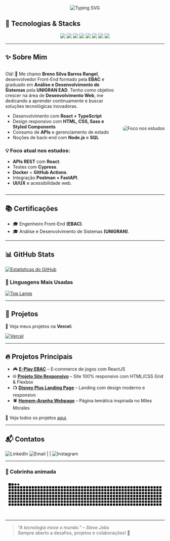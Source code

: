 <p align="center">
  <img src="https://readme-typing-svg.herokuapp.com?font=Fira+Code&weight=700&size=22&pause=1000&color=800080&center=true&width=435&lines=%F0%9F%9A%80+Bem-vindo+ao+meu+GitHub!" alt="Typing SVG" />
</p>

## 🔧 Tecnologias & Stacks  
<p align="center">
  <img src="https://cdn.jsdelivr.net/gh/devicons/devicon/icons/html5/html5-original.svg" width="50px" />  
  <img src="https://cdn.jsdelivr.net/gh/devicons/devicon/icons/css3/css3-original.svg" width="50px" />  
  <img src="https://cdn.jsdelivr.net/gh/devicons/devicon/icons/javascript/javascript-original.svg" width="50px" />  
  <img src="https://cdn.jsdelivr.net/gh/devicons/devicon/icons/react/react-original.svg" width="50px" />  
  <img src="https://cdn.jsdelivr.net/gh/devicons/devicon/icons/typescript/typescript-original.svg" width="50px" />  
  <img src="https://cdn.jsdelivr.net/gh/devicons/devicon/icons/sass/sass-original.svg" width="50px" />  
  <img src="https://cdn.jsdelivr.net/gh/devicons/devicon/icons/nodejs/nodejs-original.svg" width="50px" />  
  <img src="https://cdn.jsdelivr.net/gh/devicons/devicon/icons/figma/figma-original.svg" width="50px" />  
</p>

---

<h2>✨ Sobre Mim</h2>

<div style="display:flex; align-items:center; gap:24px; flex-wrap:wrap;">
  <div style="flex:1; min-width:250px;">
    <p>Olá! 👋 Me chamo <strong>Breno Silva Barros Rangel</strong>, desenvolvedor Front-End formado
    pela <strong>EBAC</strong> e graduado em <strong>Análise e Desenvolvimento de Sistemas</strong> pela <strong>UNIGRAN EAD</strong>.
    Tenho como objetivo crescer na área de <strong>Desenvolvimento Web</strong>, me dedicando a aprender continuamente e buscar soluções tecnológicas inovadoras.</p>
    <ul>
      <li>Desenvolvimento com <strong>React + TypeScript</strong></li>
      <li>Design responsivo com <strong>HTML, CSS, Sass e Styled Components</strong></li>
      <li>Consumo de <strong>APIs</strong> e gerenciamento de estado</li>
      <li>Noções de back-end com <strong>Node.js</strong> e <strong>SQL</strong></li>
    </ul>
    <h3>💡 Foco atual nos estudos:</h3>
    <ul>
      <li><strong>APIs REST</strong> com <strong>React</strong>.</li>
      <li>Testes com <strong>Cypress</strong>.</li>
      <li><strong>Docker</strong> + <strong>GitHub Actions</strong>.</li>
      <li>Integração <strong>Postman + FastAPI</strong>.</li>
      <li><strong>UI/UX</strong> e acessibilidade web.</li>
    </ul>
  </div>

 <div>
    <img src="https://media4.giphy.com/media/v1.Y2lkPTc5MGI3NjExZGhweG5kZ2tsdXd5MzV4d29yaWU3MGlpOGF4OWphNW1ldmVwMWx1ZiZlcD12MV9pbnRlcm5hbF9naWZfYnlfaWQmY3Q9Zw/2IudUHdI075HL02Pkk/giphy.gif"
         alt="Foco nos estudos"
         width="220px"
         style="border-radius:8px" />
  </div>
</div>

---

## 📚 Certificações
- 🎓 Engenheiro Front-End <strong>(EBAC)</strong>.
- 🎓 Análise e Desenvolvimento de Sistemas <strong>(UNIGRAN)</strong>.

---

## 📊 GitHub Stats  
[![Estatísticas do GitHub](https://github-readme-stats.vercel.app/api?username=Oberon-23&show_icons=true&title_color=800080&text_color=800080&icon_color=800080&bg_color=000000&hide_border=true)](https://github.com/Oberon-23/github-readme-stats)

### 🚀 Linguagens Mais Usadas  
[![Top Langs](https://github-readme-stats.vercel.app/api/top-langs/?username=Oberon-23&layout=compact&title_color=800080&text_color=800080&icon_color=800080&bg_color=000000&hide_border=true)](https://github.com/anuraghazra/github-readme-stats)

---

## 🚀 Projetos  
🔗 Veja meus projetos na **Vercel:**  

[![Vercel](https://img.shields.io/badge/-Vercel-000000?style=for-the-badge&logo=vercel&logoColor=800080)](https://vercel.com/oberon-23s-projects)

---

## 🔥 Projetos Principais  
- 🎮 **[E-Play EBAC](https://github.com/Oberon-23/eplay-ebac)** – E‑commerce de jogos com ReactJS  
- 🌐 **[Projeto Site Responsivo](https://github.com/Oberon-23/projeto-site-responsivo)** – Site 100% responsivo com HTML/CSS Grid & Flexbox  
- 📺 **[Disney Plus Landing Page](https://github.com/Oberon-23/clone-disneyplus)** – Landing com design moderno e responsivo  
- 🕷️ **[Homem-Aranha Webpage](https://github.com/Oberon-23/spiderman-landing-page)** – Página temática inspirada no Miles Morales
  
📌 Veja todos os projetos [aqui](https://github.com/Oberon-23?tab=repositories).

---

## 📬 Contatos

<a href="https://www.linkedin.com/in/brenosilvarangel/" style="text-decoration: none;">
  <img src="https://img.shields.io/badge/LinkedIn-000000?style=for-the-badge&logo=linkedin&logoColor=800080" alt="LinkedIn"> 
</a>
<a href="mailto:brenoosbr@outlook.com" style="text-decoration: none;"> 
  <img src="https://img.shields.io/badge/Email-000000?style=for-the-badge&logo=outlook&logoColor=800080" alt="Email"> | 
</a>
<a href="https://www.instagram.com/breno.sbr/" style="text-decoration: none;">| 
  <img src="https://img.shields.io/badge/Instagram-000000?style=for-the-badge&logoColor=800080" alt="Instagram">
</a>


---

### 🐍 Cobrinha animada
<p align="center"><img src="https://raw.githubusercontent.com/Oberon-23/Oberon-23/output/github-contribution-grid-snake-dark.svg" alt="Snake animation" /></p>

---

> _“A tecnologia move o mundo.” – Steve Jobs_  
> Sempre aberto a desafios, projetos e colaborações! 🚀



